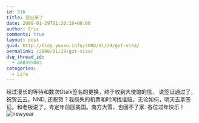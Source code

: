 ```yaml
---
id: 516
title: 签证来了
date: 2008-01-29T01:20:18+00:00
author: Eric
comments: true
layout: post
guid: http://blog.youxu.info/2008/01/29/got-visa/
permalink: /2008/01/29/got-visa/
dsq_thread_id:
  - 488395883
categories:
  - Life
---
```

经过漫长的等待和数次Gtalk签名的更换，终于收到大使馆的信， 说签证通过了，祝贺云云。NND, 还祝贺？我损失的机票和时间找谁赔。无论如何，明天去拿签证。和老板说了，肯定年前回美国。南方大雪，也回不了家. 各位过年快乐！ ![newyear](http://blog.youxu.info/wp-content/uploads/2008/01/images.jpeg)